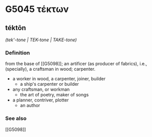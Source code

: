 # G5045 τέκτων

## téktōn

_(tek'-tone | TEK-tone | TAKE-tone)_

### Definition

from the base of [[G5098]]; an artificer (as producer of fabrics), i.e., (specially), a craftsman in wood; carpenter.

- a worker in wood, a carpenter, joiner, builder
  - a ship's carpenter or builder
- any craftsman, or workman
  - the art of poetry, maker of songs
- a planner, contriver, plotter
  - an author

### See also

[[G5098]]

